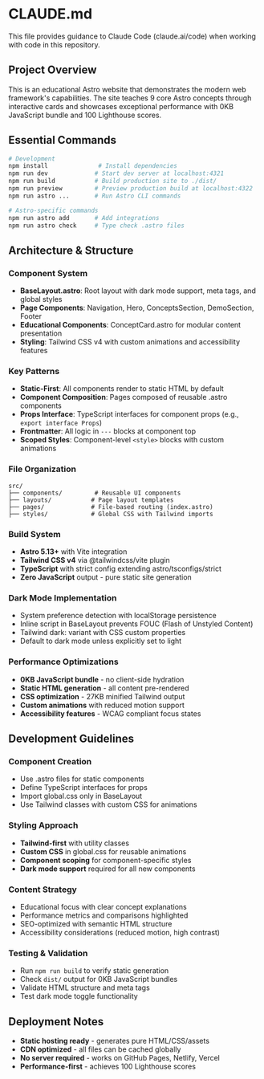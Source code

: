 # CLAUDE.md

This file provides guidance to Claude Code (claude.ai/code) when working with code in this repository.

## Project Overview

This is an educational Astro website that demonstrates the modern web framework's capabilities. The site teaches 9 core Astro concepts through interactive cards and showcases exceptional performance with 0KB JavaScript bundle and 100 Lighthouse scores.

## Essential Commands

```bash
# Development
npm install              # Install dependencies
npm run dev             # Start dev server at localhost:4321
npm run build           # Build production site to ./dist/
npm run preview         # Preview production build at localhost:4322
npm run astro ...       # Run Astro CLI commands

# Astro-specific commands
npm run astro add       # Add integrations
npm run astro check     # Type check .astro files
```

## Architecture & Structure

### Component System
- **BaseLayout.astro**: Root layout with dark mode support, meta tags, and global styles
- **Page Components**: Navigation, Hero, ConceptsSection, DemoSection, Footer
- **Educational Components**: ConceptCard.astro for modular content presentation
- **Styling**: Tailwind CSS v4 with custom animations and accessibility features

### Key Patterns
- **Static-First**: All components render to static HTML by default
- **Component Composition**: Pages composed of reusable .astro components
- **Props Interface**: TypeScript interfaces for component props (e.g., `export interface Props`)
- **Frontmatter**: All logic in `---` blocks at component top
- **Scoped Styles**: Component-level `<style>` blocks with custom animations

### File Organization
```
src/
├── components/         # Reusable UI components
├── layouts/           # Page layout templates  
├── pages/             # File-based routing (index.astro)
├── styles/            # Global CSS with Tailwind imports
```

### Build System
- **Astro 5.13+** with Vite integration
- **Tailwind CSS v4** via @tailwindcss/vite plugin  
- **TypeScript** with strict config extending astro/tsconfigs/strict
- **Zero JavaScript** output - pure static site generation

### Dark Mode Implementation
- System preference detection with localStorage persistence
- Inline script in BaseLayout prevents FOUC (Flash of Unstyled Content)
- Tailwind dark: variant with CSS custom properties
- Default to dark mode unless explicitly set to light

### Performance Optimizations
- **0KB JavaScript bundle** - no client-side hydration
- **Static HTML generation** - all content pre-rendered
- **CSS optimization** - 27KB minified Tailwind output
- **Custom animations** with reduced motion support
- **Accessibility features** - WCAG compliant focus states

## Development Guidelines

### Component Creation
- Use .astro files for static components
- Define TypeScript interfaces for props
- Import global.css only in BaseLayout
- Use Tailwind classes with custom CSS for animations

### Styling Approach  
- **Tailwind-first** with utility classes
- **Custom CSS** in global.css for reusable animations
- **Component scoping** for component-specific styles
- **Dark mode support** required for all new components

### Content Strategy
- Educational focus with clear concept explanations
- Performance metrics and comparisons highlighted
- SEO-optimized with semantic HTML structure
- Accessibility considerations (reduced motion, high contrast)

### Testing & Validation
- Run `npm run build` to verify static generation
- Check `dist/` output for 0KB JavaScript bundles
- Validate HTML structure and meta tags
- Test dark mode toggle functionality

## Deployment Notes

- **Static hosting ready** - generates pure HTML/CSS/assets
- **CDN optimized** - all files can be cached globally  
- **No server required** - works on GitHub Pages, Netlify, Vercel
- **Performance-first** - achieves 100 Lighthouse scores